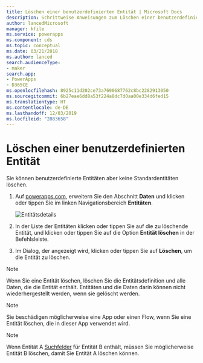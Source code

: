 ```yaml
---
title: Löschen einer benutzerdefinierten Entität | Microsoft Docs
description: Schrittweise Anweisungen zum Löschen einer benutzerdefinierten Entität und aller Daten in Power Apps
author: lancedMicrosoft
manager: kfile
ms.service: powerapps
ms.component: cds
ms.topic: conceptual
ms.date: 03/21/2018
ms.author: lanced
search.audienceType:
- maker
search.app:
- PowerApps
- D365CE
ms.openlocfilehash: 8925c11d202ce73a7690687762c8bc2282913050
ms.sourcegitcommit: 6b27eae6dd8a53f224a8dc7d0aa00e334d6fed15
ms.translationtype: HT
ms.contentlocale: de-DE
ms.lasthandoff: 12/03/2019
ms.locfileid: "2883658"
---
```

# <a name="delete-a-custom-entity"></a>Löschen einer benutzerdefinierten Entität
Sie können benutzerdefinierte Entitäten aber keine Standardentitäten löschen.

1. Auf [powerapps.com](https://make.powerapps.com/?utm_source=padocs&utm_medium=linkinadoc&utm_campaign=referralsfromdoc), erweitern Sie den Abschnitt **Daten** und klicken oder tippen Sie im linken Navigationsbereich **Entitäten**.

    ![Entitätsdetails](./media/data-platform-cds-create-entity/entitylist.png "Entitätsliste")

2. In der Liste der Entitäten klicken oder tippen Sie auf die zu löschende Entität, und klicken oder tippen Sie auf die Option **Entität löschen** in der Befehlsleiste.

3. Im Dialog, der angezeigt wird, klicken oder tippen Sie auf **Löschen**, um die Entität zu löschen.

>[!NOTE]
>Wenn Sie eine Entität löschen, löschen Sie die Entitätsdefinition und alle Daten, die die Entität enthält. Entitäten und die Daten darin können nicht wiederhergestellt werden, wenn sie gelöscht werden.

>[!NOTE]
>Sie beschädigen möglicherweise eine App oder einen Flow, wenn Sie eine Entität löschen, die in dieser App verwendet wird.

>[!NOTE]
>Wenn Entität A [Suchfelder](data-platform-entity-lookup.md) für Entität B enthält, müssen Sie möglicherweise Entität B löschen, damit Sie Entität A löschen können.

